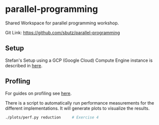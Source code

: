 # parallel-programming
Shared Workspace for parallel programming workshop.

Git Link: https://github.com/sbutz/parallel-programming

## Setup
Stefan's Setup using a GCP (Google Cloud) Compute Engine instance is described in [here](./Setup.md).

## Profling
For guides on profiling see [here](./Profiling.md).

There is a script to automatically run performance measurements for the different implementations.
It will generate plots to visualize the results.
```bash
./plots/perf.py reduction     # Exercise 4
```